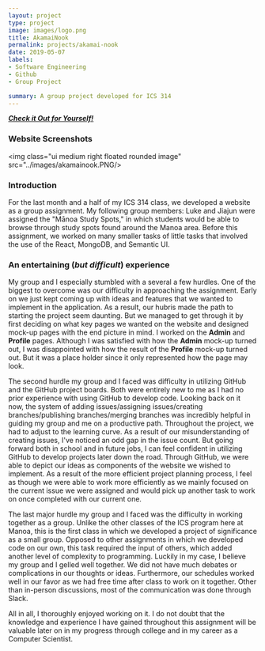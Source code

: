 ```yaml
---
layout: project
type: project
image: images/logo.png
title: AkamaiNook
permalink: projects/akamai-nook
date: 2019-05-07
labels: 
- Software Engineering
- Github
- Group Project

summary: A group project developed for ICS 314
---
```

***[Check it Out for Yourself!](http://akamainook.meteorapp.com/#/)***

### Website Screenshots
<img class="ui medium right floated rounded image" src="../images/akamainook.PNG/>


### Introduction
For the last month and a half of my ICS 314 class, we developed a website as a group assignment. My following group members: Luke and Jiajun were assigned the "Mānoa Study Spots," in which students would be able to browse through study spots found around the Manoa area. Before this assignment, we worked on many smaller tasks of little tasks that involved the use of the React, MongoDB, and Semantic UI.

### An entertaining (_but difficult_) experience
My group and I especially stumbled with a several a few hurdles. One of the biggest to overcome was our difficulty in approaching the assignment. Early on we just kept coming up with ideas and features that we wanted to implement in the application. As a result, our hubris made the path to starting the project seem daunting. But we managed to get through it by first deciding on what key pages we wanted on the website and designed mock-up pages with the end picture in mind. I worked on the **Admin** and **Profile** pages. Although I was satisfied with how the **Admin** mock-up turned out, I was disappointed with how the result of the **Profile** mock-up turned out. But it was a place holder since it only represented how the page may look. 

The second hurdle my group and I faced was difficulty in utilizing GitHub and the GitHub project boards. Both were entirely new to me as I had no prior experience with using GitHub to develop code. Looking back on it now, the system of adding issues/assigning issues/creating branches/publishing branches/merging branches was incredibly helpful in guiding my group and me on a productive path. Throughout the project, we had to adjust to the learning curve. As a result of our misunderstanding of creating issues, I've noticed an odd gap in the issue count. But going forward both in school and in future jobs, I can feel confident in utilizing GitHub to develop projects later down the road. Through GitHub, we were able to depict our ideas as components of the website we wished to implement. As a result of the more efficient project planning process, I feel as though we were able to work more efficiently as we mainly focused on the current issue we were assigned and would pick up another task to work on once completed with our current one.

The last major hurdle my group and I faced was the difficulty in working together as a group. Unlike the other classes of the ICS program here at Manoa, this is the first class in which we developed a project of significance as a small group. Opposed to other assignments in which we developed code on our own, this task required the input of others, which added another level of complexity to programming. Luckily in my case, I believe my group and I gelled well together. We did not have much debates or complications in our thoughts or ideas. Furthermore, our schedules worked well in our favor as we had free time after class to work on it together. Other than in-person discussions, most of the communication was done through Slack.

All in all, I thoroughly enjoyed working on it. I do not doubt that the knowledge and experience I have gained throughout this assignment will be valuable later on in my progress through college and in my career as a Computer Scientist.


 
